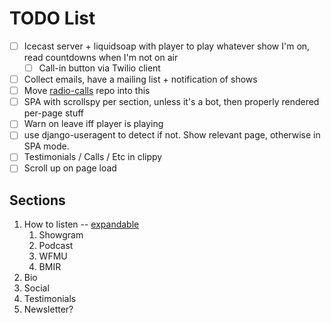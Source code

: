 # TODO List

* [ ] Icecast server + liquidsoap with player to play whatever show I'm on, read
      countdowns when I'm not on air
    - [ ] Call-in button via Twilio client
* [ ] Collect emails, have a mailing list + notification of shows
* [ ] Move [radio-calls](https://github.com/dtcooper/radio-calls) repo into this
* [ ] SPA with scrollspy per section, unless it's a bot, then properly rendered per-page stuff
* [ ] Warn on leave iff player is playing
* [ ] use django-useragent to detect if not. Show relevant page, otherwise in SPA mode.
* [ ] Testimonials / Calls / Etc in clippy
* [ ] Scroll up on page load

## Sections

1.  How to listen -- [expandable](https://codepen.io/philw_/pen/GREJEgx)
    1. Showgram
    2. Podcast
    3. WFMU
    4. BMIR
2. Bio
3. Social
4. Testimonials
5. Newsletter?
